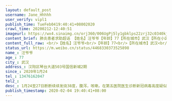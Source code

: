 ```yaml
---
layout: default_post
username: Jane_Hhhhh
user_verify: vipl1
publish_time: TueFeb0419:40:41+08002020
crawl_time: 20200212-12:40:51
imageurl: https://wx4.sinaimg.cn/orj360/006UgPj5ly1gbklps22zrj32c0340kjo.jpg,https://wx4.sinaimg.cn/orj360/006UgPj5ly1gbklpspusuj30mj141dm1.jpg,https://wx2.sinaimg.cn/orj360/006UgPj5ly1gbklpt2wuxj30s80l64ck.jpg,https://wx4.sinaimg.cn/orj360/006UgPj5ly1gbklpqp0rbj30u00miqnx.jpg
content_brief: 肺炎患者求助超话 【姓名】汪爷爷【年龄】77【所在城市】武汉【所在小区、社区】汉阳区琴台大道503号国信新城2期【患病时间】2020年1月24【联系方式】13476162047【病情描述】 1月24至27日断断续续发烧38度，腹泻，咳嗽。在第五医院医生诊断新冠病毒高度疑似，建议立即住院治疗，但没有床位 ...全文
content_full_raw: <br/>【姓名】汪爷爷<br/>【年龄】77<br/>【所在城市】武汉<br/>【所在小区、社区】汉阳区琴台大道503号国信新城2期<br/>【患病时间】2020年1月24<br/>【联系方式】13476162047<br/>【病情描述】1月24至27日断断续续发烧38度，腹泻，咳嗽。在第五医院医生诊断新冠病毒高度疑似，建议立即住院治疗，但没有床位只能排队等候。1月28至今持续高烧39.8度，血氧饱和度91一直往下掉目前81，呼吸困难。2月1日在汉阳医院做了核酸检测目前还在等待结果，前几日在第五医院打点滴，但排队时间太长，爷爷已经不能独立行走。<br/>求助有医护和设备医院床位。
status_url: https://m.weibo.cn/status/4468330373525898
name_: 汪爷爷
age_: 77
city_: 武汉
address_: 汉阳区琴台大道503号国信新城2期
since_: 2020年1月24
tel_: 13476162047
tel2_: 
desc_: 1月24至27日断断续续发烧38度，腹泻，咳嗽。在第五医院医生诊断新冠病毒高度疑似，建议立即住院治疗，但没有床位只能排队等候。1月28至今持续高烧39.8度，血氧饱和度91一直往下掉目前81，呼吸困难。2月1日在汉阳医院做了核酸检测目前还在等待结果，前几日在第五医院打点滴，但排队时间太长，爷爷已经不能独立行走。求助有医护和设备医院床位。
publish_timestamp: 2020-02-04 19:40:41+08:00
---
```

